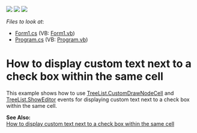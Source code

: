<!-- default badges list -->
![](https://img.shields.io/endpoint?url=https://codecentral.devexpress.com/api/v1/VersionRange/128637490/13.1.4%2B)
[![](https://img.shields.io/badge/Open_in_DevExpress_Support_Center-FF7200?style=flat-square&logo=DevExpress&logoColor=white)](https://supportcenter.devexpress.com/ticket/details/E888)
[![](https://img.shields.io/badge/📖_How_to_use_DevExpress_Examples-e9f6fc?style=flat-square)](https://docs.devexpress.com/GeneralInformation/403183)
<!-- default badges end -->
<!-- default file list -->
*Files to look at*:

* [Form1.cs](./CS/WindowsApplication6/Form1.cs) (VB: [Form1.vb](./VB/WindowsApplication6/Form1.vb))
* [Program.cs](./CS/WindowsApplication6/Program.cs) (VB: [Program.vb](./VB/WindowsApplication6/Program.vb))
<!-- default file list end -->
# How to display custom text next to a check box within the same cell


<p>This example shows how to use <a href="http://documentation.devexpress.com/#WindowsForms/DevExpressXtraTreeListTreeList_CustomDrawNodeCelltopic">TreeList.CustomDrawNodeCell</a> and <a href="http://documentation.devexpress.com/#WindowsForms/DevExpressXtraTreeListTreeList_ShownEditortopic">TreeList.ShowEditor</a> events for displaying custom text next to a check box within the same cell.</p><p><strong>See Also:</strong><br />
<a href="https://www.devexpress.com/Support/Center/p/A2930">How to display custom text next to a check box within the same cell </a></p>

<br/>


